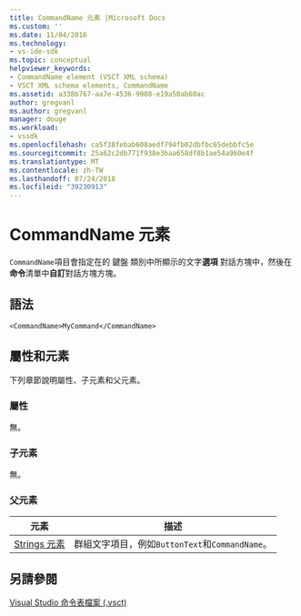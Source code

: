 ```yaml
---
title: CommandName 元素 |Microsoft Docs
ms.custom: ''
ms.date: 11/04/2016
ms.technology:
- vs-ide-sdk
ms.topic: conceptual
helpviewer_keywords:
- CommandName element (VSCT XML schema)
- VSCT XML schema elements, CommandName
ms.assetid: a338b767-aa7e-4536-9908-e19a50ab60ac
author: gregvanl
ms.author: gregvanl
manager: douge
ms.workload:
- vssdk
ms.openlocfilehash: ca5f38febab608aedf794fb02dbfbc65debbfc5e
ms.sourcegitcommit: 25a62c2db771f938e3baa658df8b1ae54a960e4f
ms.translationtype: MT
ms.contentlocale: zh-TW
ms.lasthandoff: 07/24/2018
ms.locfileid: "39230913"
---
```

# <a name="commandname-element"></a>CommandName 元素
`CommandName`項目會指定在的 鍵盤 類別中所顯示的文字**選項** 對話方塊中，然後在**命令**清單中**自訂**對話方塊方塊。  
  
## <a name="syntax"></a>語法  
  
```  
<CommandName>MyCommand</CommandName>  
```  
  
## <a name="attributes-and-elements"></a>屬性和元素  
 下列章節說明屬性、子元素和父元素。  
  
### <a name="attributes"></a>屬性  
 無。  
  
### <a name="child-elements"></a>子元素  
 無。  
  
### <a name="parent-elements"></a>父元素  
  
|元素|描述|  
|-------------|-----------------|  
|[Strings 元素](../extensibility/strings-element.md)|群組文字項目，例如`ButtonText`和`CommandName`。|  
  
## <a name="see-also"></a>另請參閱  
 [Visual Studio 命令表檔案 (.vsct)](../extensibility/internals/visual-studio-command-table-dot-vsct-files.md)